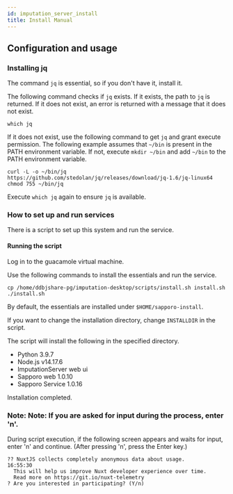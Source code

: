 ```yaml
---
id: imputation_server_install
title: Install Manual
---
```



## Configuration and usage

### Installing jq

The command `jq` is essential, so if you don't have it, install it.

The following command checks if `jq` exists. If it exists, the path to `jq` is returned. If it does not exist, an error is returned with a message that it does not exist.

```
which jq
```

If it does not exist, use the following command to get `jq` and grant execute permission.
The following example assumes that `~/bin` is present in the PATH environment variable. If not, execute `mkdir ~/bin` and add `~/bin` to the PATH environment variable.


```
curl -L -o ~/bin/jq https://github.com/stedolan/jq/releases/download/jq-1.6/jq-linux64
chmod 755 ~/bin/jq
```

Execute `which jq` again to ensure `jq` is available.

### How to set up and run services

There is a script to set up this system and run the service.

#### Running the script

Log in to the guacamole virtual machine.

Use the following commands to install the essentials and run the service.

```
cp /home/ddbjshare-pg/imputation-desktop/scripts/install.sh install.sh
./install.sh
```

By default, the essentials are installed under `$HOME/sapporo-install`.

If you want to change the installation directory, change `INSTALLDIR` in the script.

The script will install the following in the specified directory.

- Python 3.9.7
- Node.js v14.17.6
- ImputationServer web ui
- Sapporo web 1.0.10
- Sapporo Service 1.0.16

Installation completed.


### Note: Note: If you are asked for input during the process, enter 'n'.

During script execution, if the following screen appears and waits for input, enter 'n' and continue. (After pressing 'n', press the Enter key.)

```
?? NuxtJS collects completely anonymous data about usage.                                                                                                                                                                            16:55:30
  This will help us improve Nuxt developer experience over time.
  Read more on https://git.io/nuxt-telemetry
? Are you interested in participating? (Y/n)
```

